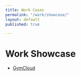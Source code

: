```yaml
---
title: Work Cases
permalink: "/work/showcase/"
layout: default
published: true

---
```

# Work Showcase

* [GymCloud](/work/showcase/gymcloud)